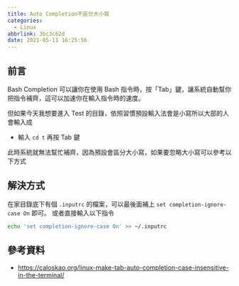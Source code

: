 ```yaml
---
title: Auto Completion不區分大小寫
categories:
  - Linux
abbrlink: 3bc3c62d
date: 2021-05-11 16:25:56
---
```


## 前言

Bash Completion 可以讓你在使用 Bash 指令時，按「Tab」鍵，讓系統自動幫你把指令補齊，這可以加速你在輸入指令時的速度。

但如果今天我想要進入 Test 的目錄，依照習慣預設輸入法會是小寫所以大部的人會輸入成

- 輸入 `cd t` 再按 Tab 鍵

此時系統就無法幫忙補齊，因為預設會區分大小寫，如果要忽略大小寫可以參考以下方式

<!--more-->

## 解決方式

在家目錄底下有個 `.inputrc` 的檔案，可以最後面補上 `set completion-ignore-case On` 即可。 或者直接輸入以下指令

```bash
echo 'set completion-ignore-case On' >> ~/.inputrc
```

## 參考資料

- https://caloskao.org/linux-make-tab-auto-completion-case-insensitive-in-the-terminal/
